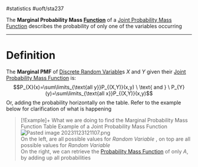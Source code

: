 #statistics #uoft/sta237

The **Marginal Probability Mass [Function](../../MAT235/Notes/Function.md)** of a [Joint Probability Mass Function](Joint%20Probability%20Mass%20Function.md) describes the probability of only one of the variables occurring

---
# Definition
 The **Marginal PMF** of [Discrete Random Variable](Discrete%20Random%20Variable.md)s $X$ and $Y$ given their [Joint Probability Mass Function](Joint%20Probability%20Mass%20Function.md) is: $$P_{X}(x)=\sum\limits_{\text{all y}}P_{(X,Y)}(x,y) \ \text{ and } \ P_{Y}(y)=\sum\limits_{\text{all x}}P_{(X,Y)}(x,y)$$
 Or, adding the probability horizontally on the table. 
 Refer to the example below for clarification of what is happening
 > [!Example]+ What we are doing to find the Marginal Probability Mass Function
> Table Example of a Joint Probability Mass Function
>![Pasted image 20231123121107.png](app://bee81ba560bd26b418c34fe73c439ec61fde/D:/00%20-%20Notes/School/Course%20Notes/STA237/Pasted%20image%2020231123121107.png?1700759467425)  
>On the left, are all possible values for _Random Variable_ , on top are all possible values for _Random Variable_   
>On the right, we can retrieve the [Probability Mass Function](Probability%20Mass%20Function.md) of only $A$, by adding up all probabilities
